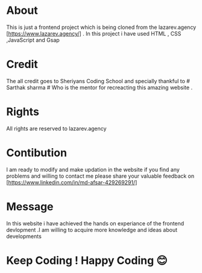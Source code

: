 # About
This is just a frontend project which is being cloned from the lazarev.agency [https://www.lazarev.agency/] .
In this project i have used HTML , CSS ,JavaScript and Gsap 
# Credit
The all credit goes to Sheriyans Coding School and specially thankful to # Sarthak sharma # Who is the mentor for recreacting this amazing website .

# Rights
All rights are reserved to lazarev.agency 

# Contibution
I am ready to modify and make updation in the website if you find any problems and willing to contact me please share your valuable feedback on [https://www.linkedin.com/in/md-afsar-429269291/]

# Message
In this website i have achieved the hands on experiance of the frontend devlopment .I am willing to acquire more knowledge and ideas about developments 
# Keep Coding ! Happy Coding 😊
